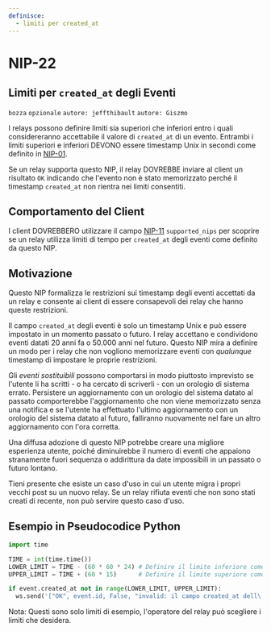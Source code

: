 ```yaml
---
definisce:
  - limiti per created_at
---
```


# NIP-22

## Limiti per `created_at` degli Eventi

`bozza` `opzionale` `autore: jeffthibault` `autore: Giszmo`

I relays possono definire limiti sia superiori che inferiori entro i quali considereranno accettabile il valore di `created_at` di un evento. Entrambi i limiti superiori e inferiori DEVONO essere timestamp Unix in secondi come definito in [NIP-01](01.md).

Se un relay supporta questo NIP, il relay DOVREBBE inviare al client un risultato `OK` indicando che l'evento non è stato memorizzato perché il timestamp `created_at` non rientra nei limiti consentiti.

## Comportamento del Client

I client DOVREBBERO utilizzare il campo [NIP-11](11.md) `supported_nips` per scoprire se un relay utilizza limiti di tempo per `created_at` degli eventi come definito da questo NIP.

## Motivazione

Questo NIP formalizza le restrizioni sui timestamp degli eventi accettati da un relay e consente ai client di essere consapevoli dei relay che hanno queste restrizioni.

Il campo `created_at` degli eventi è solo un timestamp Unix e può essere impostato in un momento passato o futuro. I relay accettano e condividono eventi datati 20 anni fa o 50.000 anni nel futuro. Questo NIP mira a definire un modo per i relay che non vogliono memorizzare eventi con *qualunque* timestamp di impostare le proprie restrizioni.

Gli _eventi sostituibili_ possono comportarsi in modo piuttosto imprevisto se l'utente li ha scritti - o ha cercato di scriverli - con un orologio di sistema errato. Persistere un aggiornamento con un orologio del sistema datato al passato comporterebbe l'aggiornamento che non viene memorizzato senza una notifica e se l'utente ha effettuato l'ultimo aggiornamento con un orologio del sistema datato al futuro, falliranno nuovamente nel fare un altro aggiornamento con l'ora corretta.

Una diffusa adozione di questo NIP potrebbe creare una migliore esperienza utente, poiché diminuirebbe il numero di eventi che appaiono stranamente fuori sequenza o addirittura da date impossibili in un passato o futuro lontano.

Tieni presente che esiste un caso d'uso in cui un utente migra i propri vecchi post su un nuovo relay. Se un relay rifiuta eventi che non sono stati creati di recente, non può servire questo caso d'uso.

## Esempio in Pseudocodice Python

```python
import time

TIME = int(time.time())
LOWER_LIMIT = TIME - (60 * 60 * 24) # Definire il limite inferiore come 1 giorno nel passato
UPPER_LIMIT = TIME + (60 * 15)      # Definire il limite superiore come 15 minuti nel futuro

if event.created_at not in range(LOWER_LIMIT, UPPER_LIMIT):
  ws.send('["OK", event.id, False, "invalid: il campo created_at dell\'evento è fuori dal range accettabile (-24h, +15min) per questo relay"]')
```

Nota: Questi sono solo limiti di esempio, l'operatore del relay può scegliere i limiti che desidera.